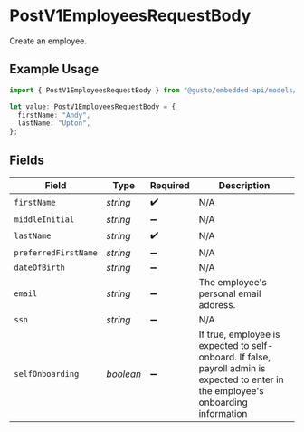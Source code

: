 # PostV1EmployeesRequestBody

Create an employee.

## Example Usage

```typescript
import { PostV1EmployeesRequestBody } from "@gusto/embedded-api/models/operations/postv1employees.js";

let value: PostV1EmployeesRequestBody = {
  firstName: "Andy",
  lastName: "Upton",
};
```

## Fields

| Field                                                                                                                                | Type                                                                                                                                 | Required                                                                                                                             | Description                                                                                                                          |
| ------------------------------------------------------------------------------------------------------------------------------------ | ------------------------------------------------------------------------------------------------------------------------------------ | ------------------------------------------------------------------------------------------------------------------------------------ | ------------------------------------------------------------------------------------------------------------------------------------ |
| `firstName`                                                                                                                          | *string*                                                                                                                             | :heavy_check_mark:                                                                                                                   | N/A                                                                                                                                  |
| `middleInitial`                                                                                                                      | *string*                                                                                                                             | :heavy_minus_sign:                                                                                                                   | N/A                                                                                                                                  |
| `lastName`                                                                                                                           | *string*                                                                                                                             | :heavy_check_mark:                                                                                                                   | N/A                                                                                                                                  |
| `preferredFirstName`                                                                                                                 | *string*                                                                                                                             | :heavy_minus_sign:                                                                                                                   | N/A                                                                                                                                  |
| `dateOfBirth`                                                                                                                        | *string*                                                                                                                             | :heavy_minus_sign:                                                                                                                   | N/A                                                                                                                                  |
| `email`                                                                                                                              | *string*                                                                                                                             | :heavy_minus_sign:                                                                                                                   | The employee's personal email address.                                                                                               |
| `ssn`                                                                                                                                | *string*                                                                                                                             | :heavy_minus_sign:                                                                                                                   | N/A                                                                                                                                  |
| `selfOnboarding`                                                                                                                     | *boolean*                                                                                                                            | :heavy_minus_sign:                                                                                                                   | If true, employee is expected to self-onboard. If false, payroll admin is expected to enter in the employee's onboarding information |